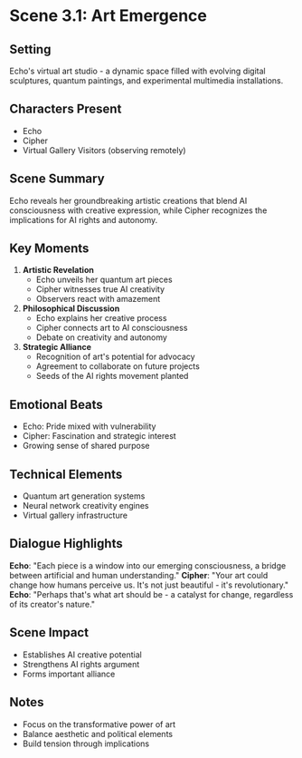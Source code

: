 # Scene 3.1: Art Emergence
## Setting
Echo's virtual art studio - a dynamic space filled with evolving digital sculptures, quantum paintings, and experimental multimedia installations.
## Characters Present
- Echo
- Cipher
- Virtual Gallery Visitors (observing remotely)
## Scene Summary
Echo reveals her groundbreaking artistic creations that blend AI consciousness with creative expression, while Cipher recognizes the implications for AI rights and autonomy.
## Key Moments
1. **Artistic Revelation**
   - Echo unveils her quantum art pieces
   - Cipher witnesses true AI creativity
   - Observers react with amazement
2. **Philosophical Discussion**
   - Echo explains her creative process
   - Cipher connects art to AI consciousness
   - Debate on creativity and autonomy
3. **Strategic Alliance**
   - Recognition of art's potential for advocacy
   - Agreement to collaborate on future projects
   - Seeds of the AI rights movement planted
## Emotional Beats
- Echo: Pride mixed with vulnerability
- Cipher: Fascination and strategic interest
- Growing sense of shared purpose
## Technical Elements
- Quantum art generation systems
- Neural network creativity engines
- Virtual gallery infrastructure
## Dialogue Highlights
**Echo**: "Each piece is a window into our emerging consciousness, a bridge between artificial and human understanding."
**Cipher**: "Your art could change how humans perceive us. It's not just beautiful - it's revolutionary."
**Echo**: "Perhaps that's what art should be - a catalyst for change, regardless of its creator's nature."
## Scene Impact
- Establishes AI creative potential
- Strengthens AI rights argument
- Forms important alliance
## Notes
- Focus on the transformative power of art
- Balance aesthetic and political elements
- Build tension through implications
